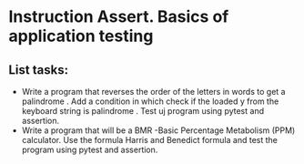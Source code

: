 # Instruction Assert. Basics of application testing

## List tasks: 
- Write a program that reverses the order of the letters in words to get a palindrome . Add a condition in which check if the loaded y from the keyboard string is palindrome . Test uj program using pytest and assertion.
- Write a program that will be a BMR -Basic Percentage Metabolism (PPM) calculator. Use the formula Harris and Benedict formula  and test  the program using pytest and assertion.

